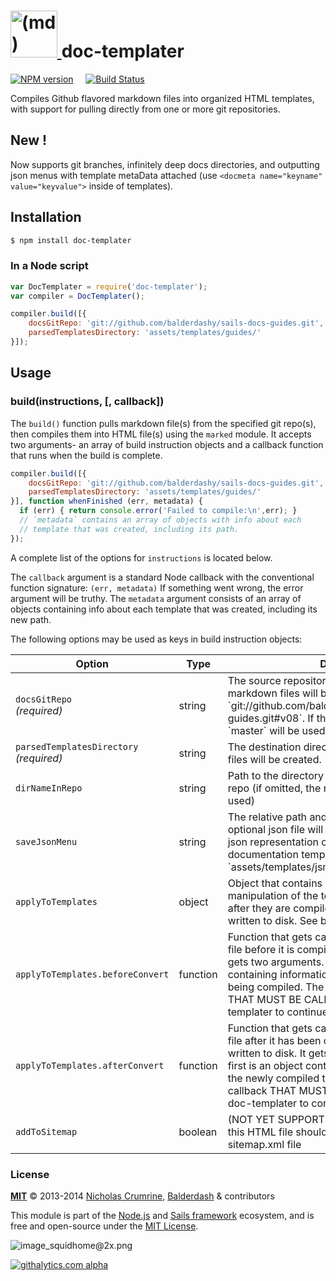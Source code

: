 <h1>
  <a title="doc-templater" href="https://github.com/balderdashy/doc-templater">
    <img width="75" title="doc-templater" alt="(md) icon, representing the markdown syntax" src="http://dashkards.com/img/markdown-icon.png"/>
  </a>
  doc-templater
</h1>

[![NPM version](https://badge.fury.io/js/doc-templater.png)](http://badge.fury.io/js/doc-templater) &nbsp; &nbsp;
[![Build Status](https://travis-ci.org/uncletammy/doc-templater.svg?branch=master)](https://travis-ci.org/uncletammy/doc-templater)

Compiles Github flavored markdown files into organized HTML templates, with support for pulling directly from one or more git repositories.
 

## New !

Now supports git branches, infinitely deep docs directories, and outputting json menus with template metaData attached (use `<docmeta name="keyname" value="keyvalue">` inside of templates).  

## Installation

```sh
$ npm install doc-templater
```


### In a Node script

```javascript
var DocTemplater = require('doc-templater');
var compiler = DocTemplater();

compiler.build([{
    docsGitRepo: 'git://github.com/balderdashy/sails-docs-guides.git',
    parsedTemplatesDirectory: 'assets/templates/guides/'
}]);

```

## Usage

### build(instructions, [, callback])

The `build()` function pulls markdown file(s) from the specified git repo(s), then compiles them into HTML file(s) using the `marked` module.  It accepts two arguments- an array of build instruction objects and a callback function that runs when the build is complete.


```javascript
compiler.build([{
    docsGitRepo: 'git://github.com/balderdashy/sails-docs-guides.git',
    parsedTemplatesDirectory: 'assets/templates/guides/'
}], function whenFinished (err, metadata) {
  if (err) { return console.error('Failed to compile:\n',err); }
  // `metadata` contains an array of objects with info about each
  // template that was created, including its path.
});
```

A complete list of the options for `instructions` is located below.

The `callback` argument is a standard Node callback with the conventional function signature: `(err, metadata)`  If something went wrong, the error argument will be truthy.  The `metadata` argument consists of an array of objects containing info about each template that was created, including its new path.


The following options may be used as keys in build instruction objects:

<table>
  <thead>
    <tr>
      <th>Option</th>
      <th>Type</th>
      <th>Details</th>
    </tr>
  </thead>
  <tbody>
    <tr>
      <td><code>docsGitRepo</code><br/><em>(required)</em></td>
      <td><vartype>string</vartype></td>
      <td>
        The source repository from which source markdown files will be fetched, e.g.: `git://github.com/balderdashy/sails-docs-guides.git#v08`.  If the branch is ommited, `master` will be used.
      </td>
    </tr>
    <tr>
      <td><code>parsedTemplatesDirectory</code><br/><em>(required)</em></td>
      <td><vartype>string</vartype></td>
      <td>
        The destination directory where output HTML files will be created.
      </td>
    </tr>
    <tr>
      <td><code>dirNameInRepo</code></td>
      <td><vartype>string</vartype></td>
      <td>
        Path to the directory of markdown files in the repo (if omitted, the root directory will be used)
      </td>
    </tr>
    <tr>
      <td><code>saveJsonMenu</code></td>
      <td><vartype>string</vartype></td>
      <td>
        The relative path and filename where an optional json file will be saved.  This file is a json representation of the compiled documentation templates. e.g.: `assets/templates/jsmenus/reference.jsmenu`.
      </td>
    </tr>
    <tr>
      <td><code>applyToTemplates</code></td>
      <td><vartype>object</vartype></td>
      <td>
        Object that contains user hooks allowing manipulation of the templates before and/or after they are compiled but before they are written to disk.  See below for usage.
      </td>
    </tr>    
    <tr>
      <td><code>applyToTemplates.beforeConvert</code></td>
      <td><vartype>function</vartype></td>
      <td>
        Function that gets called on every template file before it is compiled and written to disk.  It gets two arguments.  The first is an object containing information about the template being compiled.  The second is a callback THAT MUST BE CALLED in order for doc-templater to continue compiling.
      </td>
    </tr>    
    <tr>
      <td><code>applyToTemplates.afterConvert</code></td>
      <td><vartype>function</vartype></td>
      <td>
        Function that gets called on every template file after it has been compiled but before it is written to disk.  It gets two arguments.  The first is an object containing information about the newly compiled template.  The second is a callback THAT MUST BE CALLED in order for doc-templater to continue compiling.
      </td>
    </tr>    
    <tr>
      <td><code>addToSitemap</code></td>
      <td><vartype>boolean</vartype></td>
      <td>(NOT YET SUPPORTED)
        Whether an entry for this HTML file should be added to a generated sitemap.xml file 
      </td>
    </tr>
  </tbody>
</table>



<!--

  // Example input:
  // -----------------------------------------------------------------
  // 
  // templates: [
  //   {
  //     src: {
  //       remote: 'git://github.com/balderdashy/sails-docs.git',
  //       path: 'reference/'
  //     },
  //     dest: {
  //       cwd: process.cwd(),
  //       html: '.tmp/public/templates/documentation/reference',
  //       jsmenu: '.tmp/public/templates/jsmenus/reference.jsmenu'
  //     }
  //   },
  //   {
  //     src: {
  //       remote: 'git://github.com/balderdashy/sails-docs.git',
  //       path: 'anatomy/'
  //     },
  //     dest: {
  //       cwd: process.cwd(),
  //       html: '.tmp/public/templates/documentation/anatomy',
  //       jsmenu: '.tmp/public/templates/jsmenus/anatomy.jsmenu'
  //     }
  //   }
  // ],
  // beforeConvert: function (markdown, done) {
  //   done();
  // },
  // afterConvert: function (html, done) {
  //   done();
  // }
  // -----------------------------------------------------------------
  //
  // • Ensure our tmp directory exists
  //
  // • compile template object (/i.e. build instruction)
  //   -- see (A) below --
  //   
  // • if any error occurs in any one template object (i.e. build step), bail out of
  //   trying to read/compile/write stuff for this particular step and push the error
  //   onto a error stack (shared by this entire build) which is available in closure
  //   scope.  It will be handled later, but shouldn't prevent the other build steps
  //   from completing.

-->



### License


**[MIT](./LICENSE)**
&copy; 2013-2014 [Nicholas Crumrine](https://github.com/uncletammy), [Balderdash](http://balderdash.co) & contributors

This module is part of the [Node.js](http://nodejs.org) and [Sails framework](http://sailsjs.org) ecosystem, and is free and open-source under the [MIT License](http://sails.mit-license.org/).


![image_squidhome@2x.png](http://i.imgur.com/RIvu9.png) 
 

[![githalytics.com alpha](https://cruel-carlota.pagodabox.com/a22d3919de208c90c898986619efaa85 "githalytics.com")](http://githalytics.com/balderdashy/doc-templater)
